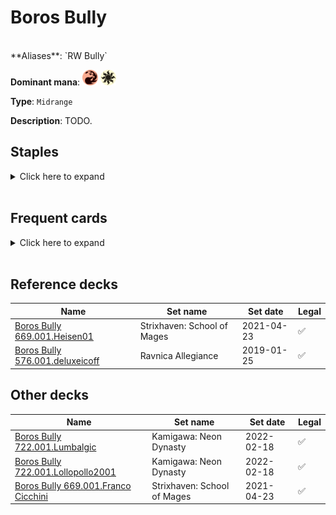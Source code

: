 <!-- This page is automatically generated by Myr: do not update it manually. Changes directly applied here will be lost. -->
# Boros Bully
<br/>
**Aliases**: `RW Bully`

**Dominant mana**: <img src="../resources/images/mana/R.png" width="25"/> <img src="../resources/images/mana/W.png" width="25"/>

**Type**: `Midrange`

**Description**: TODO.


## **Staples**

<details>
  <summary>Click here to expand</summary>
<a href="https://scryfall.com/card/mh1/4/battle-screech"><img src="https://c1.scryfall.com/file/scryfall-cards/normal/front/e/a/eacf7dd0-5855-4e7b-b75c-8119cc3d1460.jpg?1562201069" width="300"/></a>
<a href="https://scryfall.com/card/c21/168/faithless-looting"><img src="https://c1.scryfall.com/file/scryfall-cards/normal/front/1/d/1d6e5cc9-bd48-41b6-ac20-5a3e38aecdc5.jpg?1617647725" width="300"/></a>
<a href="https://scryfall.com/card/c19/69/prismatic-strands"><img src="https://c1.scryfall.com/file/scryfall-cards/normal/front/e/f/efd85985-abc1-430a-9210-63109c90a82d.jpg?1568003874" width="300"/></a>
<a href="https://scryfall.com/card/uma/28/rally-the-peasants"><img src="https://c1.scryfall.com/file/scryfall-cards/normal/front/3/b/3b300df0-c867-41e6-a1fd-fe547ed3dc51.jpg?1547515738" width="300"/></a>
<a href="https://scryfall.com/card/ima/29/seeker-of-the-way"><img src="https://c1.scryfall.com/file/scryfall-cards/normal/front/5/2/52d7aafb-969f-4a39-9af3-125f7f5c99f3.jpg?1562848916" width="300"/></a>
<a href="https://scryfall.com/card/a25/34/squadron-hawk"><img src="https://c1.scryfall.com/file/scryfall-cards/normal/front/9/e/9e81806d-5d87-4032-ad94-c2cdeabecdbf.jpg?1562439058" width="300"/></a>
<a href="https://scryfall.com/card/2xm/35/thraben-inspector"><img src="https://c1.scryfall.com/file/scryfall-cards/normal/front/2/b/2be39749-ad6f-4160-99eb-c677eee7f1b2.jpg?1599711120" width="300"/></a>
</details><br/>



## **Frequent cards**

<details>
  <summary>Click here to expand</summary>
<a href="https://scryfall.com/card/cmr/410/abrade"><img src="https://c1.scryfall.com/file/scryfall-cards/normal/front/d/2/d27d5b87-6dfc-4b99-822b-f6f8489ad275.jpg?1608912224" width="300"/></a>
<a href="https://scryfall.com/card/rtr/93/electrickery"><img src="https://c1.scryfall.com/file/scryfall-cards/normal/front/5/e/5ed81ee8-d5e4-4127-876e-9bff81f9c726.jpg?1562787062" width="300"/></a>
<a href="https://scryfall.com/card/dis/10/guardian-of-the-guildpact"><img src="https://c1.scryfall.com/file/scryfall-cards/normal/front/c/8/c8dd004b-01e4-4fe1-a164-9f2ea8d7d88e.jpg?1593272499" width="300"/></a>
<a href="https://scryfall.com/card/cmd/17/journey-to-nowhere"><img src="https://c1.scryfall.com/file/scryfall-cards/normal/front/4/6/4686b51c-e02b-48c1-bafe-e8d08a5407b9.jpg?1592712799" width="300"/></a>
<a href="https://scryfall.com/card/jmp/342/lightning-bolt"><img src="https://c1.scryfall.com/file/scryfall-cards/normal/front/c/e/ce711943-c1a1-43a0-8b89-8d169cfb8e06.jpg?1618695786" width="300"/></a>
<a href="https://scryfall.com/card/mm2/29/oblivion-ring"><img src="https://c1.scryfall.com/file/scryfall-cards/normal/front/b/f/bff31eba-8ab3-403e-8d82-37a18b279bec.jpg?1562266919" width="300"/></a>
<a href="https://scryfall.com/card/cmr/36/palace-sentinels"><img src="https://c1.scryfall.com/file/scryfall-cards/normal/front/4/f/4fd0e9a0-f974-412a-aba1-c4fb68351149.jpg?1608908912" width="300"/></a>
<a href="https://scryfall.com/card/vis/14/parapet"><img src="https://c1.scryfall.com/file/scryfall-cards/normal/front/a/7/a7bbcaa9-edbf-48ad-bcd2-65e8fb9bb938.jpg?1562278169" width="300"/></a>
<a href="https://scryfall.com/card/mh1/139/pillage"><img src="https://c1.scryfall.com/file/scryfall-cards/normal/front/b/d/bdd06d55-a40f-4b0e-905b-3cd0ce12eb82.jpg?1562201923" width="300"/></a>
<a href="https://scryfall.com/card/akh/27/sacred-cat"><img src="https://c1.scryfall.com/file/scryfall-cards/normal/front/0/8/08891c78-13c1-4d84-aa9c-78346b3b7d18.jpg?1543674760" width="300"/></a>
<a href="https://scryfall.com/card/jvc/50/seal-of-fire"><img src="https://c1.scryfall.com/file/scryfall-cards/normal/front/2/1/210f4f5a-4a36-4f2f-8821-d04f3f52c8db.jpg?1562378226" width="300"/></a>
<a href="https://scryfall.com/card/stx/243/thrilling-discovery"><img src="https://c1.scryfall.com/file/scryfall-cards/normal/front/b/a/bac1f45e-1884-490e-a94f-f7d312f0e229.jpg?1624740310" width="300"/></a>
<a href="https://scryfall.com/card/znr/172/tormenting-voice"><img src="https://c1.scryfall.com/file/scryfall-cards/normal/front/6/d/6da46103-a14c-4aa2-92fc-fd758335caf4.jpg?1604198268" width="300"/></a>
</details><br/>



## **Reference decks**

| Name | Set name | Set date | Legal |
| -----| -------- | -------- | ----- |
| [Boros Bully 669.001.Heisen01](https://www.mtggoldfish.com/deck/4618626) | Strixhaven: School of Mages | 2021-04-23 | ✅ |
| [Boros Bully 576.001.deluxeicoff](https://www.mtggoldfish.com/deck/4351052) | Ravnica Allegiance | 2019-01-25 | ✅ |




## **Other decks**

| Name | Set name | Set date | Legal |
| -----| -------- | -------- | ----- |
| [Boros Bully 722.001.Lumbalgic](https://www.mtggoldfish.com/deck/4667096) | Kamigawa: Neon Dynasty | 2022-02-18 | ✅ |
| [Boros Bully 722.001.Lollopollo2001](https://www.mtggoldfish.com/deck/4620538) | Kamigawa: Neon Dynasty | 2022-02-18 | ✅ |
| [Boros Bully 669.001.Franco Cicchini](https://www.mtggoldfish.com/deck/4351118) | Strixhaven: School of Mages | 2021-04-23 | ✅ |





